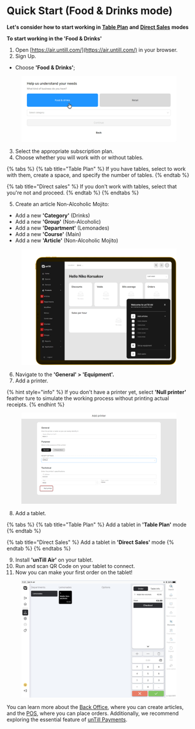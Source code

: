 # Quick Start (Food & Drinks mode)

**Let's consider how to start working in** [**Table Plan**](../features/sales-modes/table-plan-mode/) **and** [**Direct Sales**](../features/sales-modes/direct-sales-mode.md) **modes**

**To start working in the 'Food & Drinks'**

1. Open [https://air.untill.com/](https://air.untill.com/) in your browser.
2. Sign Up.

* Choose **'Food & Drinks'**;

<figure><img src="../.gitbook/assets/2023-07-25_15-54-43 (1).jpg" alt=""><figcaption></figcaption></figure>

3. Select the appropriate subscription plan.
4. Choose whether you will work with or without tables.

{% tabs %}
{% tab title="Table Plan" %}
If you have tables, select to work with them, create a space, and specify the number of tables.
{% endtab %}

{% tab title="Direct sales" %}
If you don't work with tables, select that you're not and proceed.
{% endtab %}
{% endtabs %}

5. Create an article Non-Alcoholic Mojito:

* Add a new **'Category'** (Drinks)
* Add a new **'Group'** (Non-Alcoholic)
* Add a new **'Department'** (Lemonades)
* Add a new **'Course'** (Main)
* Add a new **'Article'** (Non-Alcoholic Mojito)

<figure><img src="../.gitbook/assets/sequence-tablet.png" alt=""><figcaption></figcaption></figure>

6. Navigate to the **'General' > 'Equipment'.**
7. Add a printer.

{% hint style="info" %}
If you don't have a printer yet, select **'Null printer'** feather ture to simulate the working process without printing actual receipts.
{% endhint %}

<figure><img src="../.gitbook/assets/quick-start2.png" alt=""><figcaption></figcaption></figure>

8. Add a tablet.

{% tabs %}
{% tab title="Table Plan" %}
Add a tablet in **'Table Plan'** mode
{% endtab %}

{% tab title="Direct Sales" %}
Add a tablet in **'Direct Sales'** mode
{% endtab %}
{% endtabs %}

9. Install **'unTill Air'** on your tablet.
10. Run and scan QR Code on your tablet to connect.
11. Now you can make your first order on the tablet!

<figure><img src="../.gitbook/assets/order-on-tablet.jpg" alt=""><figcaption></figcaption></figure>

You can learn more about the [Back Office](../back-office-intro.md), where you can create articles, and the [POS](../pos-intro.md), where you can place orders. Additionally, we recommend exploring the essential feature of [unTill Payments](../untill-payments.md).
